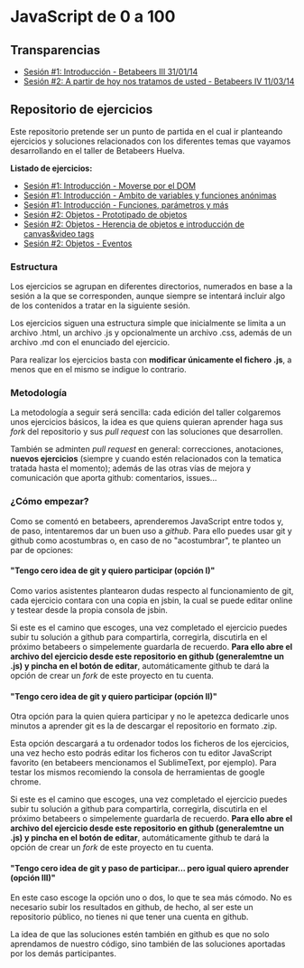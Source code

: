 JavaScript de 0 a 100
=====================

Transparencias
--------------

* [Sesión #1: Introducción - Betabeers III 31/01/14](https://rawgithub.com/NaxYo/js-0-100/master/transparencias/1-intro/index.html "Transparencias de la primer sesión del taller")
* [Sesión #2: A partir de hoy nos tratamos de usted - Betabeers IV 11/03/14](https://rawgithub.com/NaxYo/js-0-100/master/transparencias/2-objetos/index.html "Transparencias de la segunda sesión del taller")

Repositorio de ejercicios
-------------------------

Este repositorio pretende ser un punto de partida en el cual ir planteando ejercicios y soluciones relacionados con los diferentes temas que vayamos desarrollando en el taller de Betabeers Huelva.

**Listado de ejercicios:**

* [Sesión #1: Introducción - Moverse por el DOM](https://github.com/NaxYo/js-0-100/tree/master/1-intro/dom "Ejercicio de la primer sesión: moverse por el dom")
* [Sesión #1: Introducción - Ambito de variables y funciones anónimas](https://github.com/NaxYo/js-0-100/tree/master/1-intro/scope "Ejercicio de la primer sesión: ambito de variables y funciones anónimas")
* [Sesión #1: Introducción - Funciones, parámetros y más](https://github.com/NaxYo/js-0-100/tree/master/1-intro/function "Ejercicio de la primer sesión: funciones, parámetros y más")
* [Sesión #2: Objetos - Prototipado de objetos](https://github.com/NaxYo/js-0-100/tree/master/2-objetos/prototype "Ejercicio de la segunda sesión: prototipado de objetos")
* [Sesión #2: Objetos - Herencia de objetos e introducción de canvas&video tags](https://github.com/NaxYo/js-0-100/tree/master/2-objetos/herencia "Ejercicio de la segunda sesión: Herencia de objetos e introducción de canvas&video tags")
* [Sesión #2: Objetos - Eventos](https://github.com/NaxYo/js-0-100/tree/master/2-objetos/eventos "Ejercicio de la segunda sesión: Eventos")

### Estructura

Los ejercicios se agrupan en diferentes directorios, numerados en base a la sesión a la que se corresponden, aunque siempre se intentará incluir algo de los contenidos a tratar en la siguiente sesión.

Los ejercicios siguen una estructura simple que inicialmente se limita a un archivo .html, un archivo .js y opcionalmente un archivo .css, además de un archivo .md con el enunciado del ejercicio.

Para realizar los ejercicios basta con **modificar únicamente el fichero .js**, a menos que en el mismo se indigue lo contrario.

### Metodología

La metodología a seguir será sencilla: cada edición del taller colgaremos unos ejercicios básicos, la idea es que quiens quieran aprender haga sus *fork* del repositorio y sus *pull request* con las soluciones que desarrollen.

También se adminten *pull request* en general: correcciones, anotaciones, **nuevos ejercicios** (siempre y cuando estén relacionados con la tematica tratada hasta el momento); además de las otras vías de mejora y comunicación que aporta github: comentarios, issues...

### ¿Cómo empezar?

Como se comentó en betabeers, aprenderemos JavaScript entre todos y, de paso, intentaremos dar un buen uso a *github*. Para ello puedes usar git y github como acostumbras o, en caso de no "acostumbrar", te planteo un par de opciones:

#### "Tengo cero idea de git y quiero participar (opción I)"

Como varios asistentes plantearon dudas respecto al funcionamiento de git, cada ejercicio contara con una copia en jsbin, la cual se puede editar online y testear desde la propia consola de jsbin.

Si este es el camino que escoges, una vez completado el ejercicio puedes subir tu solución a github para compartirla, corregirla, discutirla en el próximo betabeers o simpelemente guardarla de recuerdo. **Para ello abre el archivo del ejercicio desde este repositorio en github (generalemtne un .js) y pincha en el botón de editar**, automáticamente github te dará la opción de crear un *fork* de este proyecto en tu cuenta.

#### "Tengo cero idea de git y quiero participar (opción II)"

Otra opción para la quien quiera participar y no le apetezca dedicarle unos minutos a aprender git es la de descargar el repositorio en formato .zip.

Esta opción descargará a tu ordenador todos los ficheros de los ejercicios, una vez hecho esto podrás editar los ficheros con tu editor JavaScript favorito (en betabeers mencionamos el SublimeText, por ejemplo). Para testar los mismos recomiendo la consola de herramientas de google chrome.
 
Si este es el camino que escoges, una vez completado el ejercicio puedes subir tu solución a github para compartirla, corregirla, discutirla en el próximo betabeers o simpelemente guardarla de recuerdo. **Para ello abre el archivo del ejercicio desde este repositorio en github (generalemtne un .js) y pincha en el botón de editar**, automáticamente github te dará la opción de crear un *fork* de este proyecto en tu cuenta.

#### "Tengo cero idea de git y paso de participar... pero igual quiero aprender (opción III)"

En este caso escoge la opción uno o dos, lo que te sea más cómodo. No es necesario subir los resultados en github, de hecho, al ser este un repositorio público, no tienes ni que tener una cuenta en github.

La idea de que las soluciones estén también en github es que no solo aprendamos de nuestro código, sino también de las soluciones aportadas por los demás participantes.